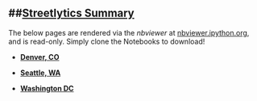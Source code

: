 ##[Streetlytics Summary](http://nbviewer.ipython.org/github/oostopitre/streetlytics_summary/tree/master/)
------

The below pages are rendered via the *nbviewer* at
[nbviewer.ipython.org](http://nbviewer.ipython.org/), and is read-only. Simply clone the Notebooks to download! 


* [**Denver, CO**](http://nbviewer.ipython.org/github/oostopitre/streetlytics_summary/blob/master/co_den/Summary_v2_co_den.ipynb) 

* [**Seattle, WA**](http://nbviewer.ipython.org/github/oostopitre/streetlytics_summary/blob/master/dc_was/Summary_v2_dc_was.ipynb) 

* [**Washington DC**](http://nbviewer.ipython.org/github/oostopitre/streetlytics_summary/blob/master/wa_sea/Summary_v2_wa_sea.ipynb) 
